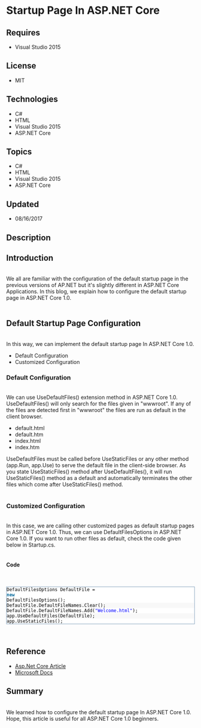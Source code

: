 # Startup Page In ASP.NET Core
## Requires
- Visual Studio 2015
## License
- MIT
## Technologies
- C#
- HTML
- Visual Studio 2015
- ASP.NET Core
## Topics
- C#
- HTML
- Visual Studio 2015
- ASP.NET Core
## Updated
- 08/16/2017
## Description

<h2><a name="Introduction"></a>Introduction</h2>
<p><br>
We all are familiar with the configuration of the default startup page in the previous versions of AP.NET but it's slightly different in ASP.NET Core Applications. In this blog, we explain how to configure the default startup page in ASP.NET Core 1.0.
<br>
<br>
</p>
<h2><a name="Default_Startup_Page_Configuration"></a>Default Startup Page Configuration</h2>
<p><br>
In this way, we can implement the default startup page In ASP.NET Core 1.0.</p>
<ul>
<li>Default Configuration </li><li>Customized Configuration </li></ul>
<h3><a name="Default_Configuration"></a>Default Configuration</h3>
<p><br>
We can use UseDefaultFiles() extension method in ASP.NET Core 1.0. UseDefaultFiles() will only search for the files given in &quot;wwwroot&quot;. If any of the files are detected first in &quot;wwwroot&quot; the files are run as default in the client browser.</p>
<ul>
<li>default.html </li><li>default.htm </li><li>index.html </li><li>index.htm </li></ul>
<p>UseDefaultFiles must be called before UseStaticFiles or any other method (app.Run, app.Use) to serve the default file in the client-side browser. As you state UseStaticFiles() method after UseDefaultFiles(), it will run UseStaticFiles() method as a default
 and automatically terminates the other files which come after UseStaticFiles() method.
<br>
<br>
</p>
<h3><a name="Customized_Configuration"></a>Customized Configuration</h3>
<p><br>
In this case, we are calling other customized pages as default startup pages in ASP.NET Core 1.0. Thus, we can use DefaultFilesOptions in ASP.NET Core 1.0. If you want to run other files as default, check the code given below in Startup.cs.<br>
<br>
</p>
<h4><a name="Code"></a>Code</h4>
<p>&nbsp;</p>
<div class="reCodeBlock" style="border:1px solid #7f9db9; overflow-y:auto">
<div style="background-color:#ffffff"><span style="margin-left:0px!important"><code style="color:#000000">DefaultFilesOptions DefaultFile =
</code><code style="color:#006699; font-weight:bold">new</code> <code style="color:#000000">
DefaultFilesOptions();</code></span></div>
<div style="background-color:#f8f8f8"><span style="margin-left:0px!important"><code style="color:#000000">DefaultFile.DefaultFileNames.Clear();</code></span></div>
<div style="background-color:#ffffff"><span style="margin-left:0px!important"><code style="color:#000000">DefaultFile.DefaultFileNames.Add(</code><code style="color:blue">&quot;Welcome.html&quot;</code><code style="color:#000000">);</code></span></div>
<div style="background-color:#f8f8f8"><span style="margin-left:0px!important"><code style="color:#000000">app.UseDefaultFiles(DefaultFile);</code></span></div>
<div style="background-color:#ffffff"><span style="margin-left:0px!important"><code style="color:#000000">app.UseStaticFiles();</code></span></div>
</div>
<p>&nbsp;</p>
<h2><a name="Reference"></a>Reference</h2>
<ul>
<li><a rel="noopener" href="https://social.technet.microsoft.com/wiki/contents/articles/36490.asp-net-core-1-0-project-layout.aspx">Asp.Net Core Article
</a></li><li><a rel="noopener" href="https://docs.microsoft.com/en-us/aspnet/core/">Microsoft Docs</a>
</li></ul>
<h2><a name="Summary"></a>Summary</h2>
<p><br>
We learned how to configure the default startup page In ASP.NET Core 1.0. Hope, this article is useful for all ASP.NET Core 1.0 beginners.</p>
